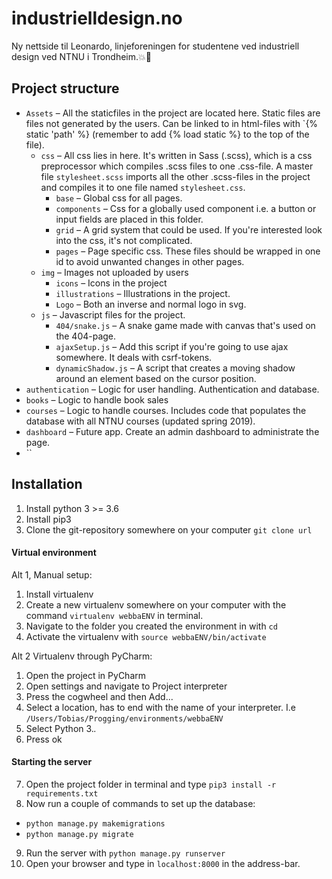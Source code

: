# industrielldesign.no
Ny nettside til Leonardo, linjeforeningen for studentene ved industriell design ved NTNU i Trondheim.:boom::blue_heart:

## Project structure
* `Assets` – All the staticfiles in the project are located here. Static files are files not generated by the users. Can be linked to in html-files with `{% static 'path' %} (remember to add {% load static %} to the top of the file).
  * `css` – All css lies in here. It's written in Sass (.scss), which is a css preprocessor which compiles .scss files to one .css-file. A master file `stylesheet.scss` imports all the other .scss-files in the project and compiles it to one file named `stylesheet.css`.
    * `base` – Global css for all pages.
    * `components` – Css for a globally used component i.e. a button or input fields are placed in this folder.
    * `grid` – A grid system that could be used. If you're interested look into the css, it's not complicated.
    * `pages` – Page specific css. These files should be wrapped in one id to avoid unwanted changes in other pages.
  * `img` – Images not uploaded by users
    * `icons` – Icons in the project
    * `illustrations` – Illustrations in the project.
    * `Logo` – Both an inverse and normal logo in svg.
  * `js` – Javascript files for the project. 
    * `404/snake.js` – A snake game made with canvas that's used on the 404-page.
    * `ajaxSetup.js` – Add this script if you're going to use ajax somewhere. It deals with csrf-tokens.
    * `dynamicShadow.js` – A script that creates a moving shadow around an element based on the cursor position.
* `authentication` – Logic for user handling. Authentication and database.
* `books` – Logic to handle book sales
* `courses` – Logic to handle courses. Includes code that populates the database with all NTNU courses (updated spring 2019).
* `dashboard` – Future app. Create an admin dashboard to administrate the page.
* ``

## Installation

1. Install python 3 >= 3.6
2. Install pip3
3. Clone the git-repository somewhere on your computer `git clone url`

#### Virtual environment
Alt 1, Manual setup:
1. Install virtualenv
2. Create a new virtualenv somewhere on your computer with the command `virtualenv webbaENV` in terminal.
3. Navigate to the folder you created the environment in with `cd`
4. Activate the virtualenv with `source webbaENV/bin/activate`

Alt 2 Virtualenv through PyCharm:
1. Open the project in PyCharm
2. Open settings and navigate to Project interpreter
3. Press the cogwheel and then Add...
4. Select a location, has to end with the name of your interpreter. I.e `/Users/Tobias/Progging/environments/webbaENV`
5. Select Python 3.*.*
6. Press ok

#### Starting the server

7. Open the project folder in terminal and type `pip3 install -r requirements.txt`
8. Now run a couple of commands to set up the database:
  - `python manage.py makemigrations`
  - `python manage.py migrate`
9. Run the server with `python manage.py runserver`
10. Open your browser and type in `localhost:8000` in the address-bar.

